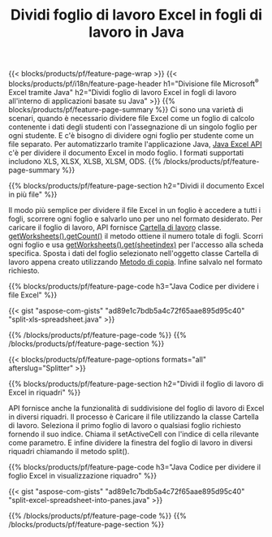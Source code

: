 ﻿---
title: Dividi foglio di lavoro Excel in fogli di lavoro in Java
url: /it/java/splitter/
description: Java codici sorgente che spiegano come dividere i file di Microsoft Excel in più documenti utilizzando la Java libreria di Excel
---
{{< blocks/products/pf/feature-page-wrap >}}
{{< blocks/products/pf/i18n/feature-page-header h1="Divisione file Microsoft<sup>&reg;</sup> Excel tramite Java" h2="Dividi foglio di lavoro Excel in fogli di lavoro all\'interno di applicazioni basate su Java" >}}
{{% blocks/products/pf/feature-page-summary %}}
Ci sono una varietà di scenari, quando è necessario dividere file Excel come un foglio di calcolo contenente i dati degli studenti con l'assegnazione di un singolo foglio per ogni studente. E c'è bisogno di dividere ogni foglio per studente come un file separato. Per automatizzarlo tramite l'applicazione Java, [Java Excel API](/cells/java/) c'è per dividere il documento Excel in modo foglio. I formati supportati includono XLS, XLSX, XLSB, XLSM, ODS. 
{{% /blocks/products/pf/feature-page-summary %}}

{{% blocks/products/pf/feature-page-section h2="Dividi il documento Excel in più file" %}}

Il modo più semplice per dividere il file Excel in un foglio è accedere a tutti i fogli, scorrere ogni foglio e salvarlo uno per uno nel formato desiderato. Per caricare il foglio di lavoro, API fornisce [Cartella di lavoro](https://apireference.aspose.com/cells/java/com.aspose.cells/Workbook) classe. [getWorksheets().getCount()](https://apireference.aspose.com/cells/java/com.aspose.cells/worksheetcollection#Count) il metodo ottiene il numero totale di fogli. Scorri ogni foglio e usa [getWorksheets().get(sheetindex)](https://apireference.aspose.com/cells/java/com.aspose.cells/worksheetcollection#get) per l'accesso alla scheda specifica. Sposta i dati del foglio selezionato nell'oggetto classe Cartella di lavoro appena creato utilizzando [Metodo di copia](https://apireference.aspose.com/cells/java/com.aspose.cells/workbook#copy(com.aspose.cells.Workbook)). Infine salvalo nel formato richiesto.

{{% blocks/products/pf/feature-page-code h3="Java Codice per dividere i file Excel" %}}

{{< gist "aspose-com-gists" "ad89e1c7bdb5a4c72f65aae895d95c40" "split-xls-spreadsheet.java" >}}

{{% /blocks/products/pf/feature-page-code %}}
{{% /blocks/products/pf/feature-page-section %}}

{{< blocks/products/pf/feature-page-options formats="all" afterslug="Splitter" >}}

{{% blocks/products/pf/feature-page-section h2="Dividi il foglio di lavoro di Excel in riquadri" %}}

API fornisce anche la funzionalità di suddivisione del foglio di lavoro di Excel in diversi riquadri. Il processo è Caricare il file utilizzando la classe Cartella di lavoro. Seleziona il primo foglio di lavoro o qualsiasi foglio richiesto fornendo il suo indice. Chiama il setActiveCell con l'indice di cella rilevante come parametro. E infine dividere la finestra del foglio di lavoro in diversi riquadri chiamando il metodo split().

{{% blocks/products/pf/feature-page-code h3="Java Codice per dividere il foglio Excel in visualizzazione riquadro" %}}

{{< gist "aspose-com-gists" "ad89e1c7bdb5a4c72f65aae895d95c40" "split-excel-spreadsheet-into-panes.java" >}}

{{% /blocks/products/pf/feature-page-code %}}
{{% /blocks/products/pf/feature-page-section %}}